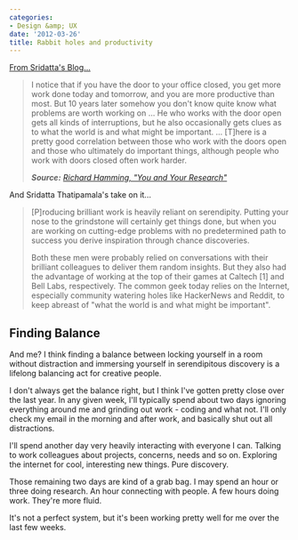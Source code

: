 ```yaml
---
categories:
- Design &amp; UX
date: '2012-03-26'
title: Rabbit holes and productivity
---
```


<a href="http://sridattalabs.com/2012/02/06/rabbit-holes-being-smart-hurts-prod/">From Sridatta's Blog...</a>

<blockquote>I notice that if you have the door to your office closed, you get more work done today and tomorrow, and you are more productive than most. But 10 years later somehow you don't know quite know what problems are worth working on … He who works with the door open gets all kinds of interruptions, but he also occasionally gets clues as to what the world is and what might be important. … [T]here is a pretty good correlation between those who work with the doors open and those who ultimately do important things, although people who work with doors closed often work harder.

<em><strong>Source:</strong> <a href="http://www.cs.virginia.edu/~robins/YouAndYourResearch.html">Richard Hamming, "You and Your Research"</a></em></blockquote>

And Sridatta Thatipamala's take on it...

<blockquote>[P]roducing brilliant work is heavily reliant on serendipity. Putting your nose to the grindstone will certainly get things done, but when you are working on cutting-edge problems with no predetermined path to success you derive inspiration through chance discoveries.

Both these men were probably relied on conversations with their brilliant colleagues to deliver them random insights. But they also had the advantage of working at the top of their games at Caltech [1] and Bell Labs, respectively. The common geek today relies on the Internet, especially community watering holes like HackerNews and Reddit, to keep abreast of "what the world is and what might be important".</blockquote>

<h2>Finding Balance</h2>

And me? I think finding a balance between locking yourself in a room without distraction and immersing yourself in serendipitous discovery is a lifelong balancing act for creative people.

I don't always get the balance right, but I think I've gotten pretty close over the last year. In any given week, I'll typically spend about two days ignoring everything around me and grinding out work - coding and what not. I'll only check my email in the morning and after work, and basically shut out all distractions.

I'll spend another day very heavily interacting with everyone I can. Talking to work colleagues about projects, concerns, needs and so on. Exploring the internet for cool, interesting new things. Pure discovery.

Those remaining two days are kind of a grab bag. I may spend an hour or three doing research. An hour connecting with people. A few hours doing work. They're more fluid.

It's not a perfect system, but it's been working pretty well for me over the last few weeks.